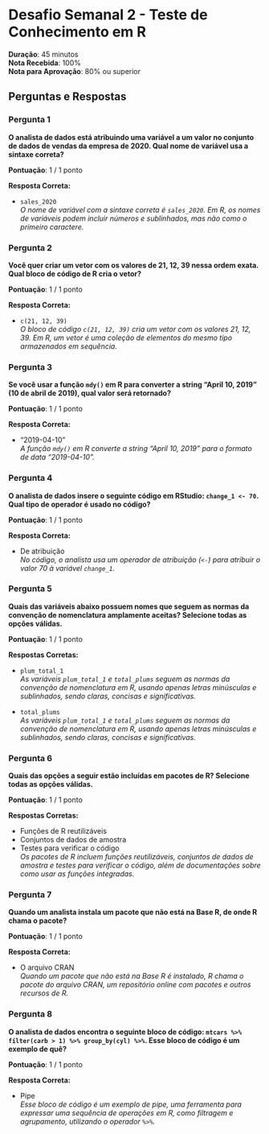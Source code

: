 # Desafio Semanal 2 - Teste de Conhecimento em R

**Duração**: 45 minutos  
**Nota Recebida**: 100%  
**Nota para Aprovação**: 80% ou superior

## Perguntas e Respostas

### Pergunta 1
**O analista de dados está atribuindo uma variável a um valor no conjunto de dados de vendas da empresa de 2020. Qual nome de variável usa a sintaxe correta?**

**Pontuação**: 1 / 1 ponto

**Resposta Correta:**

- `sales_2020`  
  _O nome de variável com a sintaxe correta é `sales_2020`. Em R, os nomes de variáveis podem incluir números e sublinhados, mas não como o primeiro caractere._

### Pergunta 2
**Você quer criar um vetor com os valores de 21, 12, 39 nessa ordem exata. Qual bloco de código de R cria o vetor?**

**Pontuação**: 1 / 1 ponto

**Resposta Correta:**

- `c(21, 12, 39)`  
  _O bloco de código `c(21, 12, 39)` cria um vetor com os valores 21, 12, 39. Em R, um vetor é uma coleção de elementos do mesmo tipo armazenados em sequência._

### Pergunta 3
**Se você usar a função `mdy()` em R para converter a string “April 10, 2019” (10 de abril de 2019), qual valor será retornado?**

**Pontuação**: 1 / 1 ponto

**Resposta Correta:**

- “2019-04-10”  
  _A função `mdy()` em R converte a string “April 10, 2019” para o formato de data “2019-04-10”._

### Pergunta 4
**O analista de dados insere o seguinte código em RStudio: `change_1 <- 70`. Qual tipo de operador é usado no código?**

**Pontuação**: 1 / 1 ponto

**Resposta Correta:**

- De atribuição  
  _No código, o analista usa um operador de atribuição (`<-`) para atribuir o valor 70 à variável `change_1`._

### Pergunta 5
**Quais das variáveis abaixo possuem nomes que seguem as normas da convenção de nomenclatura amplamente aceitas? Selecione todas as opções válidas.**

**Pontuação**: 1 / 1 ponto

**Respostas Corretas:**

- `plum_total_1`  
  _As variáveis `plum_total_1` e `total_plums` seguem as normas da convenção de nomenclatura em R, usando apenas letras minúsculas e sublinhados, sendo claras, concisas e significativas._

- `total_plums`  
  _As variáveis `plum_total_1` e `total_plums` seguem as normas da convenção de nomenclatura em R, usando apenas letras minúsculas e sublinhados, sendo claras, concisas e significativas._

### Pergunta 6
**Quais das opções a seguir estão incluídas em pacotes de R? Selecione todas as opções válidas.**

**Pontuação**: 1 / 1 ponto

**Respostas Corretas:**

- Funções de R reutilizáveis  
- Conjuntos de dados de amostra  
- Testes para verificar o código  
  _Os pacotes de R incluem funções reutilizáveis, conjuntos de dados de amostra e testes para verificar o código, além de documentações sobre como usar as funções integradas._

### Pergunta 7
**Quando um analista instala um pacote que não está na Base R, de onde R chama o pacote?**

**Pontuação**: 1 / 1 ponto

**Resposta Correta:**

- O arquivo CRAN  
  _Quando um pacote que não está na Base R é instalado, R chama o pacote do arquivo CRAN, um repositório online com pacotes e outros recursos de R._

### Pergunta 8
**O analista de dados encontra o seguinte bloco de código: `mtcars %>% filter(carb > 1) %>% group_by(cyl) %>%`. Esse bloco de código é um exemplo de quê?**

**Pontuação**: 1 / 1 ponto

**Resposta Correta:**

- Pipe  
  _Esse bloco de código é um exemplo de pipe, uma ferramenta para expressar uma sequência de operações em R, como filtragem e agrupamento, utilizando o operador `%>%`._

